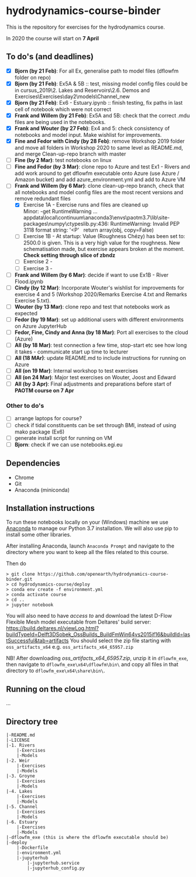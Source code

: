 # hydrodynamics-course-binder

This is the repository for exercises for the hydrodynamics course.

In 2020 the course will start on **7 April**

## To do's (and deadlines)
- [x] **Bjorn (by 21 Feb)**: For all Ex, generalise path to model files (dflowfm folder on repo)
- [x] **Bjorn (by 21 Feb)**: Ex5A & 5B :: test, missing model config files could be in cursus_2019\2. Lakes and Reservoirs\2.6. Demos and Exercises\Exercises\day2\models\Channel_new
- [x] **Bjorn (by 21 Feb)**: Ex6 - Estuary.ipynb :: finish testing, fix paths in last cell of notebook which were not correct
- [x] **Frank and Willem (by 21 Feb)**: Ex5A and 5B: check that the correct .mdu files are being used in the notebooks.
- [x] **Frank and Wouter (by 27 Feb)**: Ex4 and 5: check consistency of notebooks and model input. Make wishlist for improvements.
- [x] **Fine and Fedor with Cindy (by 28 Feb)**: remove Workshop 2019 folder and move all folders in Workshop 2020 to same level as README.md, and merge Clean-up-repo branch with master
- [ ] **Fine (by 2 Mar)**: test notebooks on linux
- [ ] **Fine and Fedor (by 3 Mar)**: clone repo to Azure and test Ex1 - Rivers and add work around to get dflowfm executable onto Azure (use Azure / Amazon bucket) and add azure_environment.yml and add to Azure VM
- [ ] **Frank and Willem (by 6 Mar)**: clone clean-up-repo branch, check that all notebooks and model config files are the most recent versions and remove redundant files
	-	[x] Exercise 1A - Exercise runs and files are cleaned up   
			Minor: -get RuntimeWarning  ... appdata\local\continuum\anaconda3\envs\paotm3.7\lib\site-packages\numpy\ctypeslib.py:436: RuntimeWarning: Invalid PEP 3118 format string: '<P'
  return array(obj, copy=False)
	-	[ ] Exercise 1B - At startup: Value (Roughness Chézy) has been set to: 2500.0 is given. This is a very high value for the roughness.
			New schematisation made, but exercise appears broken at the moment. **Check setting through slice of zbndz**
	-	[ ] Exercise 2 -
	-	[ ] Exercise 3 -
- [ ] **Frank and Willem (by 6 Mar)**: decide if want to use Ex1B - River Flood.ipynb
- [ ] **Cindy (by 12 Mar)**: Incorporate Wouter's wishlist for improvements for exercise 4 and 5 (Workshop 2020/Remarks Exercise 4.txt and Remarks Exercise 5.txt).
- [ ] **Wouter (by 13 Mar)**: clone repo and test that notebooks work as expected
- [ ] **Fedor (by 19 Mar)**: set up additional users with different environments on Azure JupyterHub
- [ ] **Fedor, Fine, Cindy and Anna (by 18 Mar)**: Port all exercises to the cloud (Azure)
- [ ] **All (by 18 Mar)**: test connection a few time, stop-start etc see how long it takes - communicate start up time to lecturer
- [ ] **All (18 MAr)**: update README.md to include instructions for running on Azure
- [ ] **All (on 19 Mar)**: Internal workshop to test exercises
- [ ] **All (on 24 Mar)**: Major test exercises on Wouter, Joost and Edward
- [ ] **All (by 3 Apr)**: Final adjustments and preparations before start of **PAOTM course on 7 Apr**

### Other to do's

- [ ] arrange laptops for course?
- [ ] check if tidal constituents can be set through BMI, instead of using mako package (Ex6)
- [ ] generate install script for running on VM
- [ ] **Bjorn**: check if we can use notebooks.egi.eu

## Dependencies
* Chrome
* Git
* Anaconda (miniconda)

## Installation instructions
To run these notebooks locally on your (Windows) machine we use [Anaconda](https://repo.anaconda.com/archive/Anaconda3-2019.10-Windows-x86_64.exe) to manage our Python 3.7 installation. We will also use pip to install some other libraries.

After installing Anaconda, launch `Anaconda Prompt` and navigate to the directory where you want to keep all the files related to this course.

Then do
```
> git clone https://github.com/openearth/hydrodynamics-course-binder.git
> cd hydrodynamics-course/deploy
> conda env create -f environment.yml
> conda activate course
> cd ..
> jupyter notebook
```

You will also need to have _access to_ and download the latest D-Flow Flexible Mesh model executable from Deltares' build server:
https://build.deltares.nl/viewLog.html?buildTypeId=Delft3DSobek_OssBuilds_BuildFmWin64vs2015if16&buildId=lastSuccessful&tab=artifacts
You should select the zip file starting with `oss_artifacts_x64` e.g. `oss_artifacts_x64_65957.zip`

NB! After downloading _oss_artifacts_x64_65957.zip_, unzip it in `dflowfm_exe`, then navigate to `dflowfm_exe\x64\dflowfm\bin\`
and copy all files in that directory to `dflowfm_exe\x64\share\bin\`.

## Running on the cloud
...

## Directory tree
```
|-README.md
|-LICENSE
|-1. Rivers
	|-Exercises
	|-Models
|-2. Weir
	|-Exercises
	|-Models
|-3. Groyne
	|-Exercises
	|-Models
|-4. Lakes
	|-Exercises
	|-Models
|-5. Channel
	|-Exercises
	|-Models
|-6. Estuary
	|-Exercises
	|-Models
|-dflowfm_exe (this is where the dflowfm executable should be)
|-deploy
	|-Dockerfile
	|-environment.yml
	|-jupyterhub
		|-jupyterhub.service
        |-jupyterhub_config.py
```

